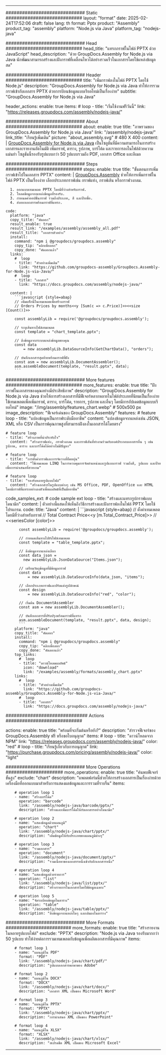 



---
############################# Static ############################
layout: "format"
date:  2025-02-24T17:52:06
draft: false
lang: th
format: Pptx
product: "Assembly"
product_tag: "assembly"
platform: "Node.js via Java"
platform_tag: "nodejs-java"

############################# Head ############################
head_title: "แทรกกราฟในไฟล์ PPTX ด้วย JavaScript"
head_description: "ด้วย GroupDocs.Assembly for Node.js via Java นักพัฒนาสามารถสร้างและฝังกราฟที่เคลื่อนไหวได้อย่างรวดเร็วในเอกสารโดยใช้แหล่งข้อมูลสด"

############################# Header ############################
title: "เพิ่มกราฟลงในไฟล์ PPTX โดยใช้ Node.js" 
description: "GroupDocs.Assembly for Node.js via Java ทำให้การรวมกราฟเข้ากับเอกสาร PPTX ด้วยการป้อนข้อมูลแบบเรียลไทม์เป็นเรื่องง่าย"
subtitle: "GroupDocs.Assembly for Node.js via Java" 

header_actions:
  enable: true
  items:
    #  loop
    - title: "เริ่มใช้งานฟรีวันนี้"
      link: "https://releases.groupdocs.com/assembly/nodejs-java/"
      
############################# About ############################
about:
    enable: true
    title: "ภาพรวมของ GroupDocs.Assembly for Node.js via Java"
    link: "/assembly/nodejs-java/"
    link_title: "เรียนรู้เพิ่มเติม"
    picture: "about_assembly.svg" # 480 X 400
    content: |
       [GroupDocs.Assembly for Node.js via Java](/assembly/nodejs-java/) เป็นโซลูชันที่มีความสามารถในการสร้างเอกสารและรายงานอัตโนมัติ เพิ่มกราฟ, ตาราง, รูปภาพ, บาร์โค้ด และรายการลงในไฟล์ด้วยความแม่นยำ โซลูชันนี้รองรับรูปแบบกว่า 50 รูปแบบรวมถึง PDF, เอกสาร Office และอีเมล

############################# Steps ############################
steps:
    enable: true
    title: "ขั้นตอนการเพิ่มกราฟเข้าไปในเอกสาร PPTX"
    content: |
      [GroupDocs.Assembly](/assembly/nodejs-java/) ช่วยให้การเพิ่มกราฟในไฟล์ PPTX เป็นเรื่องง่าย เลือกประเภทกราฟเช่น กราฟแท่ง, กราฟเส้น หรือกราฟวงกลม.
      
      1. ออกแบบเทมเพลต PPTX โดยมีที่ว่างสำหรับกราฟ.
      2. โหลดข้อมูลจากแหล่งข้อมูลที่รองรับ.
      3. กำหนดค่าออปชั่นกราฟ รวมถึงประเภท, สี และป้ายชื่อ.
      4. ส่งออกเอกสารพร้อมกราฟที่แทรก.
   
    code:
      platform: "java"
      copy_title: "คัดลอก"
      result_enable: true
      result_link: "/examples/assembly/assembly_all.pdf"
      result_title: "เอกสารตัวอย่าง"
      install:
        command: "npm i @groupdocs/groupdocs.assembly"
        copy_tip: "คลิกเพื่อลอก"
        copy_done: "คัดลอกแล้ว"
      links:
        #  loop
        - title: "ตัวอย่างเพิ่มเติม"
          link: "https://github.com/groupdocs-assembly/GroupDocs.Assembly-for-Node.js-via-Java/"
        #  loop
        - title: "เอกสาร"
          link: "https://docs.groupdocs.com/assembly/nodejs-java/"
          
      content: |
        ```javascript {style=abap}
        // เพิ่มแท็กนี้ในเทมเพลตเพื่อสร้างกราฟ
        // Orders Prices by months<<y [Sum(c => c.Price)]>><<size [Count()]>>
    
        const assemblyLib = require('@groupdocs/groupdocs.assembly');

        // ระบุเส้นทางไฟล์เทมเพลต
        const template = "chart_template.pptx";

        // ดึงข้อมูลจากระบบแหล่งข้อมูลของคุณ
        const data 
            = new assemblyLib.DataSourceInfo(GetChartData(), "orders");

        // บันทึกเอกสารสุดท้ายพร้อมกราฟที่ฝัง
        const asm = new assemblyLib.DocumentAssembler();
        asm.assembleDocument(template, "result.pptx", data);
        ```           

############################# More features ############################
more_features:
  enable: true
  title: "ฝังกราฟในเอกสารของคุณอย่างมีประสิทธิภาพ"
  description: "GroupDocs.Assembly for Node.js via Java ช่วยให้การสร้างเอกสารที่มีฟีเจอร์หลากหลายในไฟล์ประเภทที่นิยมเป็นเรื่องง่าย ใช้เทมเพลตเพื่อเพิ่มกราฟ, ตาราง, บาร์โค้ด, รายการ, รูปภาพ และอื่นๆ โดยมีการอัปเดตข้อมูลแบบเรียลไทม์"
  image: "/img/assembly/features_chart.webp" # 500x500 px
  image_description: "ฟีเจอร์เด่นของ GroupDocs.Assembly"
  features:
    # feature loop
    - title: "แปลงข้อมูลเป็นกราฟระดับมืออาชีพ"
      content: "แปลงข้อมูลจากแหล่งเช่น JSON, XML หรือ CSV เป็นกราฟคุณภาพสูงที่สามารถฝังลงในเอกสารได้โดยตรง"

    # feature loop
    - title: "สร้างภาพที่น่าประทับใจ"
      content: "สร้างกราฟแท่ง, กราฟวงกลม และกราฟเส้นที่ทำงานร่วมกับองค์ประกอบเอกสารอื่น ๆ เช่น รูปภาพ, ตาราง และบาร์โค้ดได้อย่างไม่มีปัญหา"

    # feature loop
    - title: "การตั้งค่ากราฟและการจัดวางที่ยืดหยุ่น"
      content: "ใช้เทมเพลต LINQ ในการควบคุมการจัดตำแหน่งและรูปแบบกราฟ รวมถึงสี, รูปแบบ และป้ายเพื่อการนำเสนอที่สวยงาม"

    # feature loop
    - title: "รองรับหลายรูปแบบไฟล์"
      content: "สร้างเอกสารในรูปแบบต่างๆ เช่น MS Office, PDF, OpenOffice และ HTML โดยมีกราฟที่แทรกอย่างลงตัวเพื่อผลลัพธ์ที่เป็นมืออาชีพ"
      
  code_samples_ext:
    # code sample ext loop
    - title: "สร้างและแทรกรูปกราฟแบบไดนามิก"
      content: |
        ตัวอย่างนี้แสดงให้เห็นถึงวิธีการสร้างและฝังกราฟลงในไฟล์ PPTX โดยใช้โปรแกรม.
      code:
        title: "Java"
        content: |
          ```javascript {style=abap}
          // ตั้งค่าเทมเพลตโดยมีที่ว่างสำหรับกราฟ
          // Total Contract Price<<y [m.Total_Contract_Price]>>
          // <<seriesColor [color]>>
          
          const assemblyLib = require('@groupdocs/groupdocs.assembly');

          // กำหนดเส้นทางไปยังไฟล์เทมเพลต
          const template = "table_template.pptx";

          // ดึงข้อมูลจากแหล่งเลือก
          const data_json = 
            new assemblyLib.JsonDataSource("Items.json");

          // เตรียมวัตถุข้อมูลที่มีข้อมูลกราฟ
          const data 
              = new assemblyLib.DataSourceInfo(data_json, "items");

          // เลือกประเภทกราฟและปรับแต่งรูปลักษณ์
          const design 
              = new assemblyLib.DataSourceInfo("red", "color");

          // เริ่มต้น DocumentAssembler
          const asm = new assemblyLib.DocumentAssembler();

          // บันทึกเอกสารที่ปรับปรุงพร้อมกราฟที่แทรก
          asm.assembleDocument(template, "result.pptx", data, design);
          ```
        platform: "java"
        copy_title: "คัดลอก"
        install:
          command: "npm i @groupdocs/groupdocs.assembly"
          copy_tip: "คลิกเพื่อลอก"
          copy_done: "คัดลอกแล้ว"
        top_links:
          #  loop
          - title: "ดาวน์โหลดผลลัพธ์"
            icon: "download"
            link: "/examples/assembly/formats/assembly_chart.pptx"
        links:
          #  loop
          - title: "ตัวอย่างเพิ่มเติม"
            link: "https://github.com/groupdocs-assembly/GroupDocs.Assembly-for-Node.js-via-Java/"
          #  loop
          - title: "เอกสาร"
            link: "https://docs.groupdocs.com/assembly/nodejs-java/"
            

            


############################## Actions ############################

actions:
  enable: true
  title: "พร้อมที่จะเริ่มต้นหรือยัง?"
  description: "สำรวจฟีเจอร์ของ GroupDocs.Assembly ฟรี หรือขอใบอนุญาต"
  items:
    #  loop
    - title: "ดาวน์โหลดจาก NPM"
      link: "https://releases.groupdocs.com/assembly/nodejs-java/"
      color: "red"
        #  loop
    - title: "เรียนรู้เกี่ยวกับการอนุญาต"
      link: "https://purchase.groupdocs.com/pricing/assembly/nodejs-java/"
      color: "light"


############################# More Operations #####################
more_operations:
    enable: true
    title: "ค้นพบฟีเจอร์ขั้นสูง"
    exclude: "chart"
    description: "แพลตฟอร์มนี้ช่วยให้การสร้างเอกสารเป็นเรื่องง่ายด้วยเครื่องมือที่ออกแบบมาสำหรับการแสดงผลข้อมูลและการรวมที่ราบรื่น"
    items: 
          
        # operation loop 1
        - name: "สร้างบาร์โค้ด"
          operation: "barcode"
          link: "/assembly/nodejs-java/barcode/pptx/"
          description: "สร้างและเพิ่มบาร์โค้ดให้กับเอกสารอย่างไดนามิก"

        # operation loop 2
        - name: "แสดงข้อมูลด้วยแผนภูมิ"
          operation: "chart"
          link: "/assembly/nodejs-java/chart/pptx/"
          description: "เติมข้อมูลให้กับประเภทของแผนภูมิต่างๆ"

        # operation loop 3
        - name: "รวมเอกสาร"
          operation: "document"
          link: "/assembly/nodejs-java/document/pptx/"
          description: "รวมเนื้อหาของเอกสารหนึ่งเข้ากับอีกเอกสารหนึ่ง"

        # operation loop 4
        - name: "แสดงข้อมูลด้วยรายการ"
          operation: "list"
          link: "/assembly/nodejs-java/list/pptx/"
          description: "สร้างรายการในเอกสารโดยใช้ข้อมูลเฉพาะ"

        # operation loop 5
        - name: "จัดระเบียบข้อมูลในตาราง"
          operation: "table"
          link: "/assembly/nodejs-java/table/pptx/"
          description: "ดึงข้อมูลจากแหล่งใดๆ และเติมลงในตาราง"
         
          
############################# More Formats ########################
more_formats:
    enable: true
    title: "สร้างรายงานในหลายรูปแบบไฟล์"
    exclude: "PPTX"
    description: "Node.js via Java รองรับมากกว่า 50 รูปแบบ ทำให้ง่ายต่อการรวมเทมเพลตกับข้อมูลเพื่อผลิตเอกสารที่มีคุณภาพ"
    items: 
          
        # format loop 1
        - name: "แผนภูมิใน PDF"
          format: "PDF"
          link: "/assembly/nodejs-java/chart/pdf/"
          description: "รูปแบบเอกสารพกพาของ Adobe"
          
        # format loop 2
        - name: "แผนภูมิใน DOCX"
          format: "DOCX"
          link: "/assembly/nodejs-java/chart/docx/"
          description: "เอกสาร XML เปิดของ Microsoft Word"
          
        # format loop 3
        - name: "แผนภูมิใน PPTX"
          format: "PPTX"
          link: "/assembly/nodejs-java/chart/pptx/"
          description: "การนำเสนอ XML เปิดของ PowerPoint"
          
        # format loop 4
        - name: "แผนภูมิใน XLSX"
          format: "XLSX"
          link: "/assembly/nodejs-java/chart/xlsx/"
          description: "สเปรดชีต XML เปิดของ Microsoft Excel"


          

---